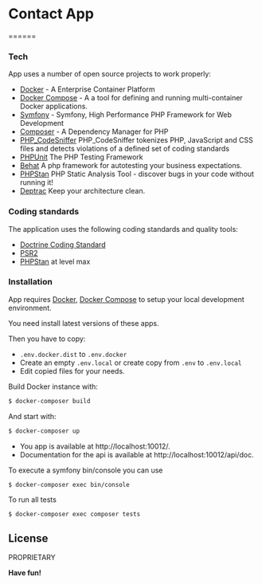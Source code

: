 # Contact App
======

### Tech

App uses a number of open source projects to work properly:

* [Docker]      - A Enterprise Container Platform
* [Docker Compose] - A a tool for defining and running multi-container Docker applications.
* [Symfony]  - Symfony, High Performance PHP Framework for Web Development
* [Composer]    - A Dependency Manager for PHP
* [PHP_CodeSniffer] PHP_CodeSniffer tokenizes PHP, JavaScript and CSS files and detects violations of a defined set of coding standards
* [PHPUnit] The PHP Testing Framework
* [Behat] A php framework for autotesting your business expectations.
* [PHPStan] PHP Static Analysis Tool - discover bugs in your code without running it!
* [Deptrac] Keep your architecture clean.

### Coding standards

The application uses the following coding standards and quality tools:
* [Doctrine Coding Standard]
* [PSR2]
* [PHPStan] at level max

### Installation

App requires [Docker], [Docker Compose] to setup your local development environment. 

You need install latest versions of these apps.

Then you have to copy:
- `.env.docker.dist` to `.env.docker`
- Create an empty `.env.local` or create copy from `.env` to `.env.local`
- Edit copied files for your needs.

Build Docker instance with:

```sh
$ docker-composer build
```

And start with:

```sh
$ docker-composer up 
```

- You app is available at http://localhost:10012/.
- Documentation for the api is available at http://localhost:10012/api/doc.

 
To execute a symfony bin/console you can use

```
$ docker-composer exec bin/console

```

To run all tests

```
$ docker-composer exec composer tests

``` 



License
----

PROPRIETARY

**Have fun!**

[//]: # 

   [Symfony]: <http://symfony.com>
   [Docker]: <https://www.docker.com/>
   [Docker Compose]: <https://www.docker.com/>
   [PHPUnit]: <https://phpunit.de>
   [Composer]: <https://getcomposer.org>
   [PHP_CodeSniffer]:  <https://github.com/squizlabs/PHP_CodeSniffer>
   [PHPStan]:   <https://github.com/phpstan/phpstan>
   [Doctrine Coding Standard]:   <https://github.com/doctrine/coding-standard>
   [PSR2]:   <https://www.php-fig.org/psr/psr-2/>
   [Behat]: <https://behat.org/>
   [Deptrac]: <https://github.com/sensiolabs-de/deptrac>


